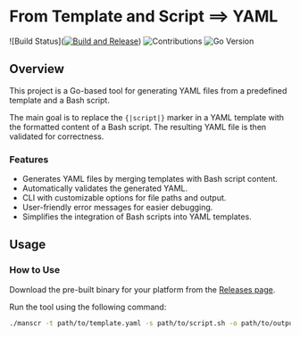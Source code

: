 # From Template and Script ==> YAML

![Build Status]([![Build and Release](https://github.com/dzhunli/yaml-mscr/actions/workflows/realese.yml/badge.svg)](https://github.com/dzhunli/yaml-mscr/actions/workflows/realese.yml))
![Contributions](https://img.shields.io/badge/contributions-welcome-brightgreen)
![Go Version](https://img.shields.io/github/go-mod/go-version/dzhunli/yaml-mscr?filename=app%2Fgo.mod)

## Overview

This project is a Go-based tool for generating YAML files from a predefined template and a Bash script. 

The main goal is to replace the `{|script|}` marker in a YAML template with the formatted content of a Bash script. The resulting YAML file is then validated for correctness. 

### Features
- Generates YAML files by merging templates with Bash script content.
- Automatically validates the generated YAML.
- CLI with customizable options for file paths and output.
- User-friendly error messages for easier debugging.
- Simplifies the integration of Bash scripts into YAML templates.

## Usage

### How to Use

Download the pre-built binary for your platform from the [Releases page](https://github.com/dzhunli/yaml-mscr/releases).

Run the tool using the following command:

```bash
./manscr -t path/to/template.yaml -s path/to/script.sh -o path/to/output.yaml

